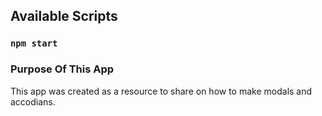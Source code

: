 

## Available Scripts



### `npm start`


### Purpose Of This App

This app was created as a resource to share on how to make modals and accodians.
